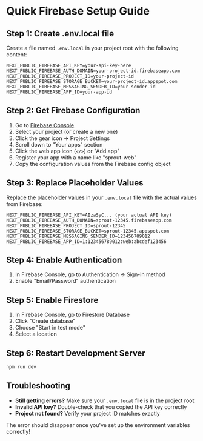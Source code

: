 # Quick Firebase Setup Guide

## Step 1: Create .env.local file

Create a file named `.env.local` in your project root with the following content:

```env
NEXT_PUBLIC_FIREBASE_API_KEY=your-api-key-here
NEXT_PUBLIC_FIREBASE_AUTH_DOMAIN=your-project-id.firebaseapp.com
NEXT_PUBLIC_FIREBASE_PROJECT_ID=your-project-id
NEXT_PUBLIC_FIREBASE_STORAGE_BUCKET=your-project-id.appspot.com
NEXT_PUBLIC_FIREBASE_MESSAGING_SENDER_ID=your-sender-id
NEXT_PUBLIC_FIREBASE_APP_ID=your-app-id
```

## Step 2: Get Firebase Configuration

1. Go to [Firebase Console](https://console.firebase.google.com/)
2. Select your project (or create a new one)
3. Click the gear icon → Project Settings
4. Scroll down to "Your apps" section
5. Click the web app icon (`</>`) or "Add app"
6. Register your app with a name like "sprout-web"
7. Copy the configuration values from the Firebase config object

## Step 3: Replace Placeholder Values

Replace the placeholder values in your `.env.local` file with the actual values from Firebase:

```env
NEXT_PUBLIC_FIREBASE_API_KEY=AIzaSyC... (your actual API key)
NEXT_PUBLIC_FIREBASE_AUTH_DOMAIN=sprout-12345.firebaseapp.com
NEXT_PUBLIC_FIREBASE_PROJECT_ID=sprout-12345
NEXT_PUBLIC_FIREBASE_STORAGE_BUCKET=sprout-12345.appspot.com
NEXT_PUBLIC_FIREBASE_MESSAGING_SENDER_ID=123456789012
NEXT_PUBLIC_FIREBASE_APP_ID=1:123456789012:web:abcdef123456
```

## Step 4: Enable Authentication

1. In Firebase Console, go to Authentication → Sign-in method
2. Enable "Email/Password" authentication

## Step 5: Enable Firestore

1. In Firebase Console, go to Firestore Database
2. Click "Create database"
3. Choose "Start in test mode"
4. Select a location

## Step 6: Restart Development Server

```bash
npm run dev
```

## Troubleshooting

- **Still getting errors?** Make sure your `.env.local` file is in the project root
- **Invalid API key?** Double-check that you copied the API key correctly
- **Project not found?** Verify your project ID matches exactly

The error should disappear once you've set up the environment variables correctly!
